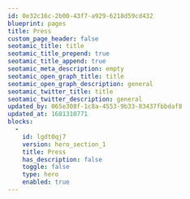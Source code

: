 ```yaml
---
id: 0e32c16c-2b00-43f7-a929-6218d59cd432
blueprint: pages
title: Press
custom_page_header: false
seotamic_title: title
seotamic_title_prepend: true
seotamic_title_append: true
seotamic_meta_description: empty
seotamic_open_graph_title: title
seotamic_open_graph_description: general
seotamic_twitter_title: title
seotamic_twitter_description: general
updated_by: 065e308f-1c8a-4553-9b33-83437fbbdaf8
updated_at: 1681310771
blocks:
  -
    id: lgdt0qj7
    version: hero_section_1
    title: Press
    has_description: false
    toggle: false
    type: hero
    enabled: true
---
```


